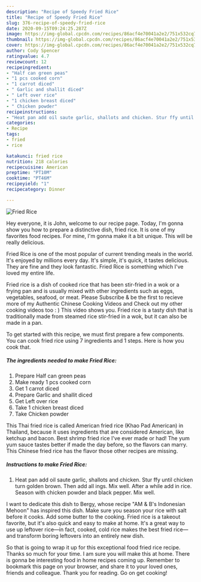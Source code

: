 ```yaml
---
description: "Recipe of Speedy Fried Rice"
title: "Recipe of Speedy Fried Rice"
slug: 376-recipe-of-speedy-fried-rice
date: 2020-09-15T09:24:25.287Z
image: https://img-global.cpcdn.com/recipes/86acf4e70041a2e2/751x532cq70/fried-rice-recipe-main-photo.jpg
thumbnail: https://img-global.cpcdn.com/recipes/86acf4e70041a2e2/751x532cq70/fried-rice-recipe-main-photo.jpg
cover: https://img-global.cpcdn.com/recipes/86acf4e70041a2e2/751x532cq70/fried-rice-recipe-main-photo.jpg
author: Cody Spencer
ratingvalue: 4.7
reviewcount: 12
recipeingredient:
- "Half can green peas"
- "1 pcs cooked corn"
- "1 carrot diced"
- " Garlic and shallit diced"
- " Left over rice"
- "1 chicken breast diced"
- " Chicken powder"
recipeinstructions:
- "Heat pan add oil saute garlic, shallots and chicken. Stur ffy until chicken turn golden brown. Then add all ings. Mix well. After a while add in rice. Season with chicken powder and black pepper. Mix well."
categories:
- Recipe
tags:
- fried
- rice

katakunci: fried rice 
nutrition: 218 calories
recipecuisine: American
preptime: "PT10M"
cooktime: "PT46M"
recipeyield: "1"
recipecategory: Dinner

---
```



![Fried Rice](https://img-global.cpcdn.com/recipes/86acf4e70041a2e2/751x532cq70/fried-rice-recipe-main-photo.jpg)

Hey everyone, it is John, welcome to our recipe page. Today, I'm gonna show you how to prepare a distinctive dish, fried rice. It is one of my favorites food recipes. For mine, I'm gonna make it a bit unique. This will be really delicious.

Fried Rice is one of the most popular of current trending meals in the world. It's enjoyed by millions every day. It's simple, it's quick, it tastes delicious. They are fine and they look fantastic. Fried Rice is something which I've loved my entire life.

Fried rice is a dish of cooked rice that has been stir-fried in a wok or a frying pan and is usually mixed with other ingredients such as eggs, vegetables, seafood, or meat. Please Subscribe &amp; be the first to recieve more of my Authentic Chinese Cooking Videos and Check out my other cooking videos too : ) This video shows you. Fried rice is a tasty dish that is traditionally made from steamed rice stir-fried in a wok, but it can also be made in a pan.


To get started with this recipe, we must first prepare a few components. You can cook fried rice using 7 ingredients and 1 steps. Here is how you cook that.

<!--inarticleads1-->

##### The ingredients needed to make Fried Rice:

1. Prepare Half can green peas
1. Make ready 1 pcs cooked corn
1. Get 1 carrot diced
1. Prepare  Garlic and shallit diced
1. Get  Left over rice
1. Take 1 chicken breast diced
1. Take  Chicken powder


This Thai fried rice is called American fried rice (Khao Pad American) in Thailand, because it uses ingredients that are considered American, like ketchup and bacon. Best shrimp fried rice I&#39;ve ever made or had! The yum yum sauce tastes better if made the day before, so the flavors can marry. This Chinese fried rice has the flavor those other recipes are missing. 

<!--inarticleads2-->

##### Instructions to make Fried Rice:

1. Heat pan add oil saute garlic, shallots and chicken. Stur ffy until chicken turn golden brown. Then add all ings. Mix well. After a while add in rice. Season with chicken powder and black pepper. Mix well.


I want to dedicate this dish to Bergy, whose recipe &#34;AM &amp; B&#39;s Indonesian Mehoon&#34; has inspired this dish. Make sure you season your rice with salt before it cooks. Add some butter to the cooking. Fried rice is a takeout favorite, but it&#39;s also quick and easy to make at home. It&#39;s a great way to use up leftover rice—in fact, cooked, cold rice makes the best fried rice—and transform boring leftovers into an entirely new dish. 

So that is going to wrap it up for this exceptional food fried rice recipe. Thanks so much for your time. I am sure you will make this at home. There is gonna be interesting food in home recipes coming up. Remember to bookmark this page on your browser, and share it to your loved ones, friends and colleague. Thank you for reading. Go on get cooking!
